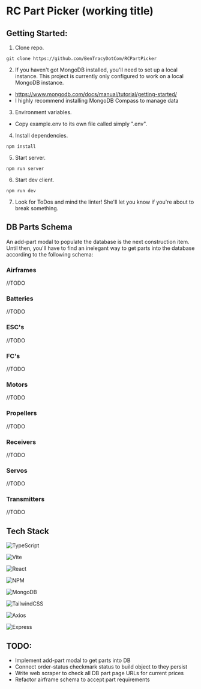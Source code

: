 # RC Part Picker (working title)

## Getting Started:
1. Clone repo.
```
git clone https://github.com/BenTracyDotCom/RCPartPicker
```
2. If you haven't got MongoDB installed, you'll need to set up a local instance. This project is currently only configured to work on a local MongoDB instance.
 - https://www.mongodb.com/docs/manual/tutorial/getting-started/
 - I highly recommend installing MongoDB Compass to manage data
3. Environment variables.
 - Copy example.env to its own file called simply ".env".
4. Install dependencies.
```
npm install
```
5. Start server.
```
npm run server
```
6. Start dev client.
```
npm run dev
```
7. Look for ToDos and mind the linter! She'll let you know if you're about to break something.

## DB Parts Schema
An add-part modal to populate the database is the next construction item. Until then, you'll have to find an inelegant way to get parts into the database according to the following schema:

### Airframes
//TODO

### Batteries
//TODO

### ESC's
//TODO

### FC's
//TODO

### Motors
//TODO

### Propellers
//TODO

### Receivers
//TODO

### Servos
//TODO

### Transmitters
//TODO


## Tech Stack

![TypeScript](https://img.shields.io/badge/typescript-%23007ACC.svg?style=for-the-badge&logo=typescript&logoColor=white)

![Vite](https://img.shields.io/badge/vite-%23646CFF.svg?style=for-the-badge&logo=vite&logoColor=white)

![React](https://img.shields.io/badge/react-%2320232a.svg?style=for-the-badge&logo=react&logoColor=%2361DAFB)

![NPM](https://img.shields.io/badge/NPM-%23CB3837.svg?style=for-the-badge&logo=npm&logoColor=white)

![MongoDB](https://img.shields.io/badge/MongoDB-%234ea94b.svg?style=for-the-badge&logo=mongodb&logoColor=white)

![TailwindCSS](https://img.shields.io/badge/tailwindcss-%2338B2AC.svg?style=for-the-badge&logo=tailwind-css&logoColor=white)

![Axios](https://img.shields.io/badge/-Axios-671ddf?logo=axios&logoColor=black&style=for-the-badge)

![Express](https://img.shields.io/badge/-Express-DCDCDC?logo=express&logoColor=black&style=for-the-badge)

## TODO:
- Implement add-part modal to get parts into DB
- Connect order-status checkmark status to build object to they persist
- Write web scraper to check all DB part page URLs for current prices
- Refactor airframe schema to accept part requirements